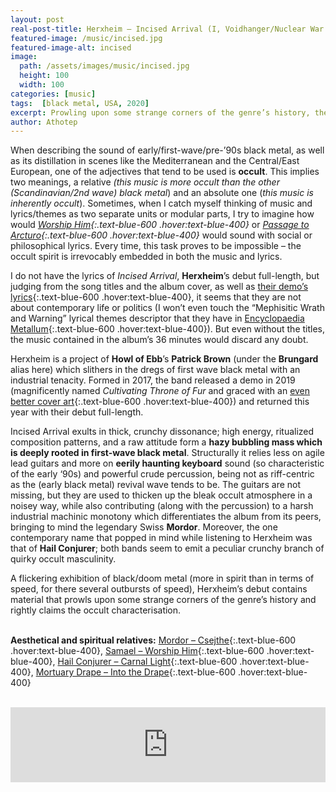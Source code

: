 ```yaml
---
layout: post
real-post-title: Herxheim – Incised Arrival (I, Voidhanger/Nuclear War Now, 2020)
featured-image: /music/incised.jpg
featured-image-alt: incised
image:
  path: /assets/images/music/incised.jpg
  height: 100
  width: 100
categories: [music]
tags:  [black metal, USA, 2020]
excerpt: Prowling upon some strange corners of the genre’s history, the album deserves the occult characterisation.
author: Athotep
---
```


When describing the sound of early/first-wave/pre-’90s black metal, as well as its distillation in scenes like the Mediterranean and the Central/East European, one of the adjectives that tend to be used is **occult**. This implies two meanings, a relative *(this music is more occult than the other (Scandinavian/2nd wave) black metal*) and an absolute one (*this music is inherently occult*). Sometimes, when I catch myself thinking of music and lyrics/themes as two separate units or modular parts, I try to imagine how would *[Worship Him](https://youtu.be/SgmyfJoKjUw){:.text-blue-600 .hover:text-blue-400}* or *[Passage to Arcturo](https://youtu.be/3mfCvZOzG2w){:.text-blue-600 .hover:text-blue-400}* would sound with social or philosophical lyrics. Every time, this task proves to be impossible – the occult spirit is irrevocably embedded in both the music and lyrics.

I do not have the lyrics of *Incised Arrival*, **Herxheim**’s debut full-length, but judging from the song titles and the album cover, as well as [their demo’s lyrics](http://www.herxheim-ofhell.com/assets/4516fccd-5f47-4728-bedc-19fb49e8070e){:.text-blue-600 .hover:text-blue-400}, it seems that they are not about contemporary life or politics (I won’t even touch the “Mephisitic Wrath and Warning” lyrical themes descriptor that they have in [Encyclopaedia Metallum](https://www.metal-archives.com/bands/Herxheim/3540451747){:.text-blue-600 .hover:text-blue-400}). But even without the titles, the music contained in the album’s 36 minutes would discard any doubt.

Herxheim is a project of **Howl of Ebb**’s **Patrick Brown** (under the **Brungard** alias here) which slithers in the dregs of first wave black metal with an industrial tenacity. Formed in 2017, the band released a demo in 2019 (magnificently named *Cultivating Throne of Fur* and graced with an [even better cover art](https://f4.bcbits.com/img/a2904109487_10.jpg){:.text-blue-600 .hover:text-blue-400}) and returned this year with their debut full-length.

Incised Arrival exults in thick, crunchy dissonance; high energy, ritualized composition patterns, and a raw attitude form a **hazy bubbling mass which is deeply rooted in first-wave black metal**. Structurally it relies less on agile lead guitars and more on **eerily haunting keyboard** sound (so characteristic of the early ‘90s) and powerful crude percussion, being not as riff-centric as the (early black metal) revival wave tends to be. The guitars are not missing, but they are used to thicken up the bleak occult atmosphere in a noisey way, while also contributing (along with the percussion) to a harsh industrial machinic monotony which differentiates the album from its peers, bringing to mind the legendary Swiss **Mordor**. Moreover, the one contemporary name that popped in mind while listening to Herxheim was that of **Hail Conjurer**; both bands seem to emit a peculiar crunchy branch of quirky occult masculinity.  

A flickering exhibition of black/doom metal (more in spirit than in terms of speed, for there several outbursts of speed), Herxheim’s debut contains material that prowls upon some strange corners of the genre’s history and rightly claims the occult characterisation.  
<br>

**Aesthetical and spiritual relatives:** [Mordor – Csejthe](https://mordorswiss.bandcamp.com/album/csejthe){:.text-blue-600 .hover:text-blue-400}, [Samael – Worship Him](https://youtu.be/SgmyfJoKjUw){:.text-blue-600 .hover:text-blue-400}, [Hail Conjurer – Carnal Light](https://hailconjurer.bandcamp.com/album/carnal-light){:.text-blue-600 .hover:text-blue-400}, [Mortuary Drape – Into the Drape](https://youtu.be/6BMT-H8V2c0){:.text-blue-600 .hover:text-blue-400}  
<br>
<iframe style="border: 0; width: 100%; height: 120px;" src="https://bandcamp.com/EmbeddedPlayer/album=2512973410/size=large/bgcol=ffffff/linkcol=0687f5/tracklist=true/artwork=small/transparent=true/" seamless><a href="http://herxheim.bandcamp.com/album/incised-arrival-lp">Incised Arrival LP by HERXHEIM</a></iframe>